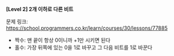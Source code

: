 **[Level 2] 2개 이하로 다른 비트**

문제 링크: https://school.programmers.co.kr/learn/courses/30/lessons/77885

* 짝수: 맨 끝이 항상 0이니까 +1만 시키면 된다
* 홀수: 가장 뒤쪽에 있는 0을 1로 바꾸고 그 다음 비트를 1로 바꾼다
